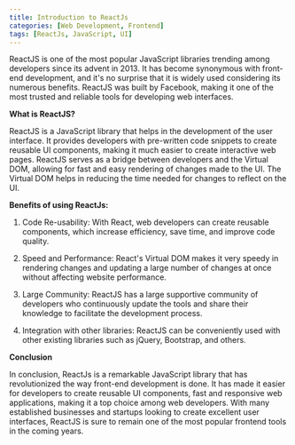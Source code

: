 ```yaml
---
title: Introduction to ReactJs
categories: [Web Development, Frontend]
tags: [ReactJs, JavaScript, UI]
---
```


ReactJS is one of the most popular JavaScript libraries trending among developers since its advent in 2013. It has become synonymous with front-end development, and it's no surprise that it is widely used considering its numerous benefits. ReactJS was built by Facebook, making it one of the most trusted and reliable tools for developing web interfaces.

**What is ReactJS?**

ReactJS is a JavaScript library that helps in the development of the user interface. It provides developers with pre-written code snippets to create reusable UI components, making it much easier to create interactive web pages. ReactJS serves as a bridge between developers and the Virtual DOM, allowing for fast and easy rendering of changes made to the UI. The Virtual DOM helps in reducing the time needed for changes to reflect on the UI.

**Benefits of using ReactJs:**

1. Code Re-usability: With React, web developers can create reusable components, which increase efficiency, save time, and improve code quality.

2. Speed and Performance: React's Virtual DOM makes it very speedy in rendering changes and updating a large number of changes at once without affecting website performance.

3. Large Community: ReactJS has a large supportive community of developers who continuously update the tools and share their knowledge to facilitate the development process.

4. Integration with other libraries: ReactJS can be conveniently used with other existing libraries such as jQuery, Bootstrap, and others.

**Conclusion**

In conclusion, ReactJs is a remarkable JavaScript library that has revolutionized the way front-end development is done. It has made it easier for developers to create reusable UI components, fast and responsive web applications, making it a top choice among web developers. With many established businesses and startups looking to create excellent user interfaces, ReactJS is sure to remain one of the most popular frontend tools in the coming years.